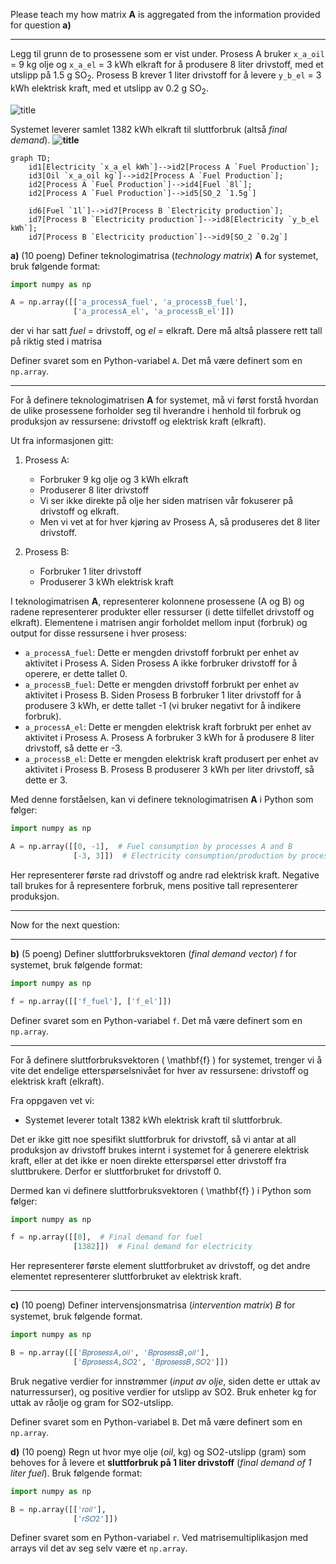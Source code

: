 Please teach my how matrix **A** is aggregated from the information provided for question **a)**

---

Legg til grunn de to prosessene som er vist under. Prosess A bruker `x_a_oil` = 9 kg olje og `x_a_el` = 3 kWh elkraft for å produsere  8 liter drivstoff, med et utslipp på 1.5 g SO<sub>2</sub>. 
Prosess B krever 1 liter drivstoff for å levere `y_b_el` = 3 kWh elektrisk kraft, med et utslipp av 0.2 g SO<sub>2</sub>.

![title](files/ex1.drawio.svg)

Systemet leverer samlet 1382 kWh elkraft til sluttforbruk (altså *final demand*).
**![title](files/ex1.drawio.svg)**
```mermaid
graph TD;
    id1[Electricity `x_a_el kWh`]-->id2[Process A `Fuel Production`];
    id3[Oil `x_a_oil kg`]-->id2[Process A `Fuel Production`];
    id2[Process A `Fuel Production`]-->id4[Fuel `8l`];
    id2[Process A `Fuel Production`]-->id5[SO_2 `1.5g`]

    id6[Fuel `1l`]-->id7[Process B `Electricity production`];
    id7[Process B `Electricity production`]-->id8[Electricity `y_b_el kWh`];
    id7[Process B `Electricity production`]-->id9[SO_2 `0.2g`]
```

**a)** (10 poeng) Definer teknologimatrisa (_technology matrix_) **A** for systemet, bruk følgende format:

```python
import numpy as np

A = np.array([['a_processA_fuel', 'a_processB_fuel'],
              ['a_processA_el', 'a_processB_el']])
```

der vi har satt _fuel_ = drivstoff, og _el_ = elkraft. Dere må altså plassere rett tall på riktig sted i matrisa

Definer svaret som en Python-variabel `A`. Det må være definert som en `np.array`.

---

For å definere teknologimatrisen **A** for systemet, må vi først forstå hvordan de ulike prosessene forholder seg til hverandre i henhold til forbruk og produksjon av ressursene: drivstoff og elektrisk kraft (elkraft).

Ut fra informasjonen gitt:

1. Prosess A:
    - Forbruker 9 kg olje og 3 kWh elkraft
    - Produserer 8 liter drivstoff
    - Vi ser ikke direkte på olje her siden matrisen vår fokuserer på drivstoff og elkraft.
    - Men vi vet at for hver kjøring av Prosess A, så produseres det 8 liter drivstoff.

2. Prosess B:
    - Forbruker 1 liter drivstoff
    - Produserer 3 kWh elektrisk kraft

I teknologimatrisen **A**, representerer kolonnene prosessene (A og B) og radene representerer produkter eller ressurser (i dette tilfellet drivstoff og elkraft). Elementene i matrisen angir forholdet mellom input (forbruk) og output for disse ressursene i hver prosess:

- `a_processA_fuel`: Dette er mengden drivstoff forbrukt per enhet av aktivitet i Prosess A. Siden Prosess A ikke forbruker drivstoff for å operere, er dette tallet 0.
- `a_processB_fuel`: Dette er mengden drivstoff forbrukt per enhet av aktivitet i Prosess B. Siden Prosess B forbruker 1 liter drivstoff for å produsere 3 kWh, er dette tallet -1 (vi bruker negativt for å indikere forbruk).
- `a_processA_el`: Dette er mengden elektrisk kraft forbrukt per enhet av aktivitet i Prosess A. Prosess A forbruker 3 kWh for å produsere 8 liter drivstoff, så dette er -3.
- `a_processB_el`: Dette er mengden elektrisk kraft produsert per enhet av aktivitet i Prosess B. Prosess B produserer 3 kWh per liter drivstoff, så dette er 3.

Med denne forståelsen, kan vi definere teknologimatrisen **A** i Python som følger:

```python
import numpy as np

A = np.array([[0, -1],  # Fuel consumption by processes A and B
              [-3, 3]])  # Electricity consumption/production by processes A and B
```

Her representerer første rad drivstoff og andre rad elektrisk kraft. Negative tall brukes for å representere forbruk, mens positive tall representerer produksjon.

---

Now for the next question:

---

**b)** (5 poeng) Definer sluttforbruksvektoren (_final demand vector_) 𝑓 for systemet, bruk følgende format:

```python
import numpy as np

f = np.array([['f_fuel'], ['f_el']])
```

Definer svaret som en Python-variabel `f`. Det må være definert som en `np.array`.

---

For å definere sluttforbruksvektoren \( \mathbf{f} \) for systemet, trenger vi å vite det endelige etterspørselsnivået for hver av ressursene: drivstoff og elektrisk kraft (elkraft).

Fra oppgaven vet vi:

- Systemet leverer totalt 1382 kWh elektrisk kraft til sluttforbruk.

Det er ikke gitt noe spesifikt sluttforbruk for drivstoff, så vi antar at all produksjon av drivstoff brukes internt i systemet for å generere elektrisk kraft, eller at det ikke er noen direkte etterspørsel etter drivstoff fra sluttbrukere. Derfor er sluttforbruket for drivstoff 0.

Dermed kan vi definere sluttforbruksvektoren \( \mathbf{f} \) i Python som følger:

```python
import numpy as np

f = np.array([[0],  # Final demand for fuel
              [1382]])  # Final demand for electricity
```

Her representerer første element sluttforbruket av drivstoff, og det andre elementet representerer sluttforbruket av elektrisk kraft.

---

**c)** (10 poeng) Definer intervensjonsmatrisa (_intervention matrix_) 𝐵 for systemet, bruk følgende format.

```python
import numpy as np

B = np.array([['𝐵𝑝𝑟𝑜𝑠𝑒𝑠𝑠𝐴,𝑜𝑖𝑙', '𝐵𝑝𝑟𝑜𝑠𝑒𝑠𝑠𝐵,𝑜𝑖𝑙'],
              ['𝐵𝑝𝑟𝑜𝑠𝑒𝑠𝑠𝐴,𝑆𝑂2', '𝐵𝑝𝑟𝑜𝑠𝑒𝑠𝑠𝐵,𝑆𝑂2']])

```

Bruk negative verdier for innstrømmer (_input av olje_, siden dette er uttak av naturressurser), og positive verdier for utslipp av SO2. Bruk enheter kg for uttak av råolje og gram for SO2-utslipp.

Definer svaret som en Python-variabel `B`. Det må være definert som en `np.array`.

**d)** (10 poeng) Regn ut hvor mye olje (_oil_, kg) og SO2-utslipp (gram) som behoves for å levere et **sluttforbruk på 1 liter drivstoff** (_final demand of 1 liter fuel_). Bruk følgende format:

```python
import numpy as np

B = np.array([['𝑟𝑜𝑖𝑙'],
              ['𝑟𝑆𝑂2']])

```

Definer svaret som en Python-variabel `r`. Ved matrisemultiplikasjon med arrays vil det av seg selv være et `np.array`.